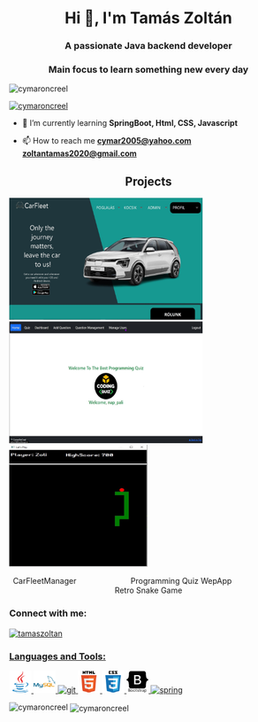 <h1 align="center">Hi 👋, I'm Tamás Zoltán</h1>
<h3 align="center">A passionate Java backend developer</h3>
<h3 align="center">Main focus to learn something new every day</h3>

<p align="left"> <img src="https://komarev.com/ghpvc/?username=cymaroncreel&label=Profile%20views&color=0e75b6&style=flat" alt="cymaroncreel" /> </p>

<p align="left"> <a href="https://github.com/ryo-ma/github-profile-trophy"><img src="https://github-profile-trophy.vercel.app/?username=cymaroncreel" alt="cymaroncreel" /></a> </p>

- 🌱 I’m currently learning **SpringBoot, Html, CSS, Javascript**

- 📫 How to reach me **cymar2005@yahoo.com zoltantamas2020@gmail.com**
<h2 align="center">Projects</h2>
<div>
<a href="https://github.com/CymarOnCreel/CarFleetManagement.git">
<img src="https://github.com/CymarOnCreel/CarFleetManagement/blob/main/CarFleetManager.jpg" height="220" width="350"></a>
<a href="https://github.com/CymarOnCreel/programing-quiz.git"><img src="https://github.com/CymarOnCreel/programing-quiz/blob/main/programming_quiz.jpg" height="220" width="350"></a>
<a href="https://github.com/CymarOnCreel/Snake-game-JavaFx.git"><img src="https://github.com/CymarOnCreel/Snake-game-JavaFx/blob/master/Snake_Game.jpg" height="220" width="250"></a>
</div>
<p align="center">
<span align="left">CarFleetManager</span>&nbsp;&nbsp;&nbsp;&nbsp;&nbsp;&nbsp;&nbsp;&nbsp;&nbsp;&nbsp;&nbsp;&nbsp;&nbsp;&nbsp;&nbsp;&nbsp;&nbsp;&nbsp;&nbsp;&nbsp;&nbsp;&nbsp;&nbsp;&nbsp;
<span align="center" >Programming Quiz WepApp</span>&nbsp;&nbsp;&nbsp;&nbsp;&nbsp;&nbsp;&nbsp;&nbsp;&nbsp;&nbsp;&nbsp;&nbsp;&nbsp;&nbsp;&nbsp;&nbsp;&nbsp;&nbsp;&nbsp;&nbsp;&nbsp;&nbsp;&nbsp;&nbsp;
<span align="right">Retro Snake Game</span>
</p>


<h3 align="left">Connect with me:</h3>
<p align="left">
<a href="https://linkedin.com/in/tamaszoltan" target="blank"><img align="center" src="https://raw.githubusercontent.com/rahuldkjain/github-profile-readme-generator/master/src/images/icons/Social/linked-in-alt.svg" alt="tamaszoltan" height="30" width="40" />
</p>
<h3 align="left">Languages and Tools:</h3>
<p align="left"> 
    <a href="https://www.java.com" target="_blank" rel="noreferrer"> 
    <img src="https://raw.githubusercontent.com/devicons/devicon/master/icons/java/java-original.svg" alt="java" width="40" height="40"/> </a> 
  
  <a href="https://www.mysql.com/" target="_blank" rel="noreferrer"> 
    <img src="https://raw.githubusercontent.com/devicons/devicon/master/icons/mysql/mysql-original-wordmark.svg" alt="mysql" width="40" height="40"/> </a> 
     <a href="https://git-scm.com/" target="_blank" rel="noreferrer"> <img src="https://www.vectorlogo.zone/logos/git-scm/git-scm-icon.svg" alt="git" width="40" height="40"/> </a>
       <a href="https://www.w3.org/html/" target="_blank" rel="noreferrer">
    <img src="https://raw.githubusercontent.com/devicons/devicon/master/icons/html5/html5-original-wordmark.svg" alt="html5" width="40" height="40"/> </a> 
    <a href="https://www.w3schools.com/css/" target="_blank" rel="noreferrer"> 
    <img src="https://raw.githubusercontent.com/devicons/devicon/master/icons/css3/css3-original-wordmark.svg" alt="css3" width="40" height="40"/> </a> 
  <a href="https://getbootstrap.com" target="_blank" rel="noreferrer"> 
    <img src="https://raw.githubusercontent.com/devicons/devicon/master/icons/bootstrap/bootstrap-plain-wordmark.svg" alt="bootstrap" width="40" height="40"/> </a>
  <a href="https://spring.io/" target="_blank" rel="noreferrer"> 
    <img src="https://www.vectorlogo.zone/logos/springio/springio-icon.svg" alt="spring" width="40" height="40"/> </a> </p>

<p><img align="left" src="https://github-readme-stats.vercel.app/api/top-langs?username=cymaroncreel&show_icons=true&locale=en&layout=compact" alt="cymaroncreel" /></p>

<p>&nbsp;<img align="center" src="https://github-readme-stats.vercel.app/api?username=cymaroncreel&show_icons=true&locale=en" alt="cymaroncreel" /></p>

